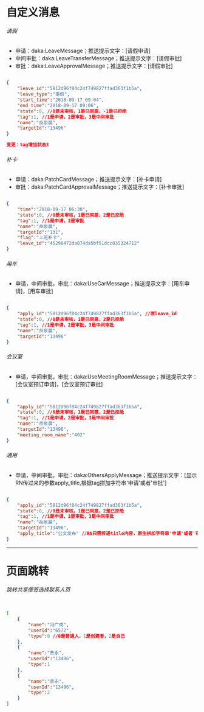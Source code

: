 # 自定义消息

###### 请假

- 申请：daka:LeaveMessage；推送提示文字：[请假申请]
- 中间审批：daka:LeaveTransferMessage；推送提示文字：[请假审批]
- 审批：daka:LeaveApprovalMessage；推送提示文字：[请假审批]

``` json

{
    "leave_id":"5812d96f84c24f749827ffad363f1b5a",
    "leave_type":"事假",
    "start_time":"2018-09-17 09:04",
    "end_time":"2018-09-17 09:06",
    "state":0, //0是未审核，1是已同意，-1是已拒绝
    "tag":1, //1是申请，2是审批，3是中间审批
    "name":"岳泉晨",
    "targetId":"13496"
}

变更：tag增加状态3

```

###### 补卡

- 申请：daka:PatchCardMessage；推送提示文字：[补卡申请]
- 审批：daka:PatchCardApprovalMessage；推送提示文字：[补卡审批]

``` json

{
    "time":"2018-09-17 06:30",
    "state":0, //0是未审核，1是已同意，2是已拒绝
    "tag":1, //1是申请，2是审批
    "name":"岳泉晨",
    "targetId":"131",
    "flag":"上班补卡",
    "leave_id":"45298472da874da5bf51dcc035324712"
}

```

###### 用车

- 申请，中间审批，审批：daka:UseCarMessage；推送提示文字：[用车申请]，[用车审批]

``` json

{
    "apply_id":"5812d96f84c24f749827ffad363f1b5a", //原leave_id
    "state":0, //0是未审核，1是已同意，2是已拒绝
    "tag":1, //1是申请，2是审批，3是中间审批
    "name":"岳泉晨",
    "targetId":"13496"
}


```

###### 会议室

- 申请，中间审批，审批：daka:UseMeetingRoomMessage；推送提示文字：[会议室预订申请]，[会议室预订审批]

``` json

{
    "apply_id":"5812d96f84c24f749827ffad363f1b5a",
    "state":0, //0是未审核，1是已同意，2是已拒绝
    "tag":1, //1是申请，2是审批，3是中间审批
    "name":"岳泉晨",
    "targetId":"13496",
    "meeting_room_name":"402"
}


```

###### 通用

- 申请，中间审批，审批：daka:OthersApplyMessage；推送提示文字：[显示RN传过来的参数apply_title,根据tag拼加字符串'申请'或者'审批']

``` json

{
    "apply_id":"5812d96f84c24f749827ffad363f1b5a",
    "state":0, //0是未审核，1是已同意，2是已拒绝
    "tag":1, //1是申请，2是审批，3是中间审批
    "name":"岳泉晨",
    "targetId":"13496",
    "apply_title":"公文发布" //RN只需传递title内容，原生拼加字符串'申请'或者'审批'
}


```

***

# 页面跳转

###### 跳转共享便签选择联系人页

``` json

[
    {
        "name":"冯广成",
        "userId":"6572",
        "type":0 //0是普通人，1是创建者，2是自己
    },
    {
        "name":"贵永",
        "userId":"13496",
        "type":1
    },
    {
        "name":"贵永",
        "userId":"13496",
        "type":2
    }
]


```

